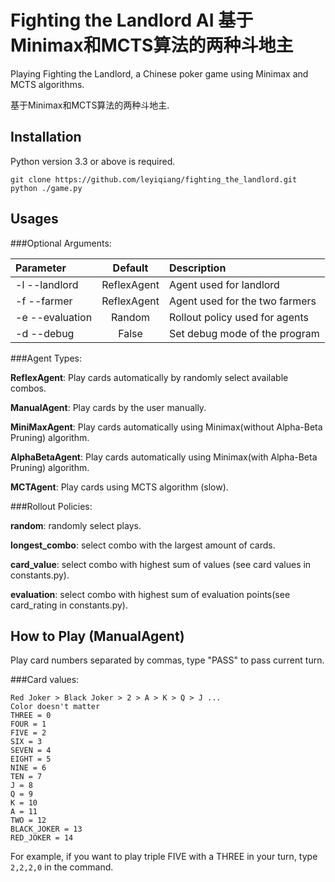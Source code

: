 # Fighting the Landlord AI 基于Minimax和MCTS算法的两种斗地主
Playing Fighting the Landlord, a Chinese poker game using Minimax and MCTS algorithms.

基于Minimax和MCTS算法的两种斗地主.

## Installation
Python version 3.3 or above is required.
```
git clone https://github.com/leyiqiang/fighting_the_landlord.git
python ./game.py
```

## Usages

###Optional Arguments:

| Parameter                 | Default       | Description   |	
| :------------------------ |:-------------:| :-------------|
| -l --landlord 	       |	ReflexAgent           |Agent used for landlord
| -f --farmer 	       |	ReflexAgent           |Agent used for the two farmers
| -e --evaluation 	       |	Random           |Rollout policy used for agents
| -d --debug 	       |	False           |Set debug mode of the program

###Agent Types:

**ReflexAgent**: Play cards automatically by randomly select available combos.

**ManualAgent**: Play cards by the user manually.

**MiniMaxAgent**: Play cards automatically using Minimax(without Alpha-Beta Pruning) algorithm.

**AlphaBetaAgent**: Play cards automatically using Minimax(with Alpha-Beta Pruning) algorithm.

**MCTAgent**: Play cards using MCTS algorithm (slow). 

###Rollout Policies:

**random**: randomly select plays.

**longest_combo**: select combo with the largest amount of cards.

**card_value**: select combo with highest sum of values (see card values in constants.py).

**evaluation**: select combo with highest sum of evaluation points(see card_rating in constants.py).

## How to Play (ManualAgent)
Play card numbers separated by commas, type "PASS" to pass current turn.

###Card values:
```
Red Joker > Black Joker > 2 > A > K > Q > J ...
Color doesn't matter
THREE = 0
FOUR = 1
FIVE = 2
SIX = 3
SEVEN = 4
EIGHT = 5
NINE = 6
TEN = 7
J = 8
Q = 9
K = 10
A = 11
TWO = 12
BLACK_JOKER = 13
RED_JOKER = 14
```

For example, if you want to play triple FIVE with a THREE in your turn, type
`2,2,2,0` in the command.
